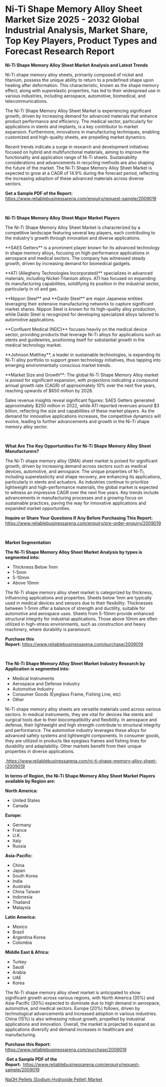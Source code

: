 <p><h1>Ni-Ti Shape Memory Alloy Sheet Market Size 2025 - 2032 Global Industrial Analysis, Market Share, Top Key Players, Product Types and Forecast Research Report</h1></p><p><strong>Ni-Ti Shape Memory Alloy Sheet Market Analysis and Latest Trends</strong></p>
<p><p>Ni-Ti shape memory alloy sheets, primarily composed of nickel and titanium, possess the unique ability to return to a predefined shape upon heating after deformation. This characteristic, known as the shape memory effect, along with superelastic properties, has led to their widespread use in various industries, including aerospace, automotive, biomedical, and telecommunications.</p><p>The Ni-Ti Shape Memory Alloy Sheet Market is experiencing significant growth, driven by increasing demand for advanced materials that enhance product performance and efficiency. The medical sector, particularly for applications in stents and implants, is a key contributor to market expansion. Furthermore, innovations in manufacturing techniques, enabling customized and high-quality sheets, are propelling market dynamics.</p><p>Recent trends indicate a surge in research and development initiatives focused on hybrid and multifunctional materials, aiming to improve the functionality and application range of Ni-Ti sheets. Sustainability considerations and advancements in recycling methods are also shaping the future of the market. The Ni-Ti Shape Memory Alloy Sheet Market is expected to grow at a CAGR of 14.9% during the forecast period, reflecting the increasing adoption of these advanced materials across diverse sectors.</p></p>
<p><strong>Get a Sample PDF of the Report:&nbsp;</strong> <a href="https://www.reliablebusinessarena.com/enquiry/request-sample/2009019?utm_campaign=1912&utm_medium=2&utm_source=Github&utm_content=ia&utm_term=05022025&utm_id=ni-ti-shape-memory-alloy-sheet">https://www.reliablebusinessarena.com/enquiry/request-sample/2009019</a></p>
<p>&nbsp;</p>
<p><strong>Ni-Ti Shape Memory Alloy Sheet Major Market Players</strong></p>
<p><p>The Ni-Ti Shape Memory Alloy Sheet Market is characterized by a competitive landscape featuring several key players, each contributing to the industry's growth through innovation and diverse applications. </p><p>**SAES Getters** is a prominent player known for its advanced technology in shape memory alloys, focusing on high-performance applications in aerospace and medical sectors. The company has witnessed steady growth, driven by increasing demand for biomedical gadgets.</p><p>**ATI (Allegheny Technologies Incorporated)** specializes in advanced materials, including Nickel-Titanium alloys. ATI has focused on expanding its manufacturing capabilities, solidifying its position in the industrial sector, particularly in oil and gas.</p><p>**Nippon Steel** and **Daido Steel** are major Japanese entities leveraging their extensive manufacturing networks to capture significant market shares. Nippon Steel is known for its high-quality alloy production, while Daido Steel is recognized for developing specialized alloys tailored to automotive applications. </p><p>**Confluent Medical (NDC)** focuses heavily on the medical device sector, providing products that leverage Ni-Ti alloys for applications such as stents and guidewires, positioning itself for substantial growth in the medical technology market.</p><p>**Johnson Matthey**, a leader in sustainable technologies, is expanding its Ni-Ti alloy portfolio to support green technology initiatives, thus tapping into emerging environmentally conscious market trends.</p><p>**Market Size and Growth**: The global Ni-Ti Shape Memory Alloy market is poised for significant expansion, with projections indicating a compound annual growth rate (CAGR) of approximately 10% over the next five years, reaching upwards of $650 million by 2028.</p><p>Sales revenue insights reveal significant figures: SAES Getters generated approximately $250 million in 2022, while ATI reported revenues around $3 billion, reflecting the size and capabilities of these market players. As the demand for innovative applications increases, the competitive dynamics will evolve, leading to further advancements and growth in the Ni-Ti shape memory alloy sector.</p></p>
<p>&nbsp;</p>
<p><strong>What Are The Key Opportunities For Ni-Ti Shape Memory Alloy Sheet Manufacturers?</strong></p>
<p><p>The Ni-Ti shape memory alloy (SMA) sheet market is poised for significant growth, driven by increasing demand across sectors such as medical devices, automotive, and aerospace. The unique properties of Ni-Ti, including superelasticity and shape recovery, are enhancing its applications, particularly in stents and actuators. As industries continue to prioritize lightweight and high-performance materials, the global market is expected to witness an impressive CAGR over the next five years. Key trends include advancements in manufacturing processes and a growing focus on sustainable practices, paving the way for innovative applications and expanded market opportunities.</p></p>
<p><strong>Inquire or Share Your Questions If Any Before Purchasing This Report:</strong> <a href="https://www.reliablebusinessarena.com/enquiry/pre-order-enquiry/2009019?utm_campaign=1912&utm_medium=2&utm_source=Github&utm_content=ia&utm_term=05022025&utm_id=ni-ti-shape-memory-alloy-sheet">https://www.reliablebusinessarena.com/enquiry/pre-order-enquiry/2009019</a></p>
<p>&nbsp;</p>
<p><strong>Market Segmentation</strong></p>
<p><strong>The Ni-Ti Shape Memory Alloy Sheet Market Analysis by types is segmented into:</strong></p>
<p><ul><li>Thickness Below 1mm</li><li>1-5mm</li><li>5-10mm</li><li>Above 10mm</li></ul></p>
<p><p>The Ni-Ti shape memory alloy sheet market is categorized by thickness, influencing applications and properties. Sheets below 1mm are typically used in medical devices and sensors due to their flexibility. Thicknesses between 1-5mm offer a balance of strength and ductility, suitable for automotive and aerospace uses. Sheets from 5-10mm provide enhanced structural integrity for industrial applications. Those above 10mm are often utilized in high-stress environments, such as construction and heavy machinery, where durability is paramount.</p></p>
<p><strong>Purchase this Report:&nbsp;</strong><a href="https://www.reliablebusinessarena.com/purchase/2009019?utm_campaign=1912&utm_medium=2&utm_source=Github&utm_content=ia&utm_term=05022025&utm_id=ni-ti-shape-memory-alloy-sheet">https://www.reliablebusinessarena.com/purchase/2009019</a></p>
<p>&nbsp;</p>
<p><strong>The Ni-Ti Shape Memory Alloy Sheet Market Industry Research by Application is segmented into:</strong></p>
<p><ul><li>Medical Instruments</li><li>Aerospace and Defense Industry</li><li>Automotive Industry</li><li>Consumer Goods (Eyeglass Frame, Fishing Line, etc)</li><li>Other</li></ul></p>
<p><p>Ni-Ti shape memory alloy sheets are versatile materials used across various sectors. In medical instruments, they are vital for devices like stents and surgical tools due to their biocompatibility and flexibility. In aerospace and defense, their lightweight and high strength contribute to structural integrity and performance. The automotive industry leverages these alloys for advanced safety systems and lightweight components. In consumer goods, they are utilized in products like eyeglass frames and fishing lines for durability and adaptability. Other markets benefit from their unique properties in diverse applications.</p></p>
<p><a href="https://www.reliablebusinessarena.com/ni-ti-shape-memory-alloy-sheet-r2009019?utm_campaign=1912&utm_medium=2&utm_source=Github&utm_content=ia&utm_term=05022025&utm_id=ni-ti-shape-memory-alloy-sheet">&nbsp;https://www.reliablebusinessarena.com/ni-ti-shape-memory-alloy-sheet-r2009019</a></p>
<p><strong>In terms of Region, the Ni-Ti Shape Memory Alloy Sheet Market Players available by Region are:</strong></p>
<p>
    <p> <strong> North America: </strong>
        <ul>
            <li>United States</li>
            <li>Canada</li>
        </ul>
        </p> 
    <p> <strong> Europe: </strong>
        <ul>
            <li>Germany</li>
            <li>France</li>
            <li>U.K.</li>
            <li>Italy</li>
            <li>Russia</li>
        </ul>
        </p> 
    <p> <strong> Asia-Pacific: </strong>
        <ul>
            <li>China</li>
            <li>Japan</li>
            <li>South Korea</li>
            <li>India</li>
            <li>Australia</li>
            <li>China Taiwan</li>
            <li>Indonesia</li>
            <li>Thailand</li>
            <li>Malaysia</li>
        </ul>
        </p> 
    <p> <strong> Latin America: </strong>
        <ul>
            <li>Mexico</li>
            <li>Brazil</li>
            <li>Argentina Korea</li>
            <li>Colombia</li>
        </ul>
        </p> 
    <p> <strong> Middle East & Africa: </strong>
        <ul>
            <li>Turkey</li>
            <li>Saudi</li>
            <li>Arabia</li>
            <li>UAE</li>
            <li>Korea</li>
        </ul>
    </p>
    </p>
<p><p>The Ni-Ti shape memory alloy sheet market is anticipated to show significant growth across various regions, with North America (35%) and Asia-Pacific (30%) expected to dominate due to high demand in aerospace, automotive, and medical sectors. Europe (20%) follows, driven by technological advancements and increased adoption in various industries. China (15%) is also witnessing robust growth, propelled by industrial applications and innovation. Overall, the market is projected to expand as applications diversify and demand increases in healthcare and manufacturing.</p></p>
<p><strong>Purchase this Report: </strong><a href="https://www.reliablebusinessarena.com/purchase/2009019?utm_campaign=1912&utm_medium=2&utm_source=Github&utm_content=ia&utm_term=05022025&utm_id=ni-ti-shape-memory-alloy-sheet">https://www.reliablebusinessarena.com/purchase/2009019</a></p>
<p>&nbsp;<strong>Get a Sample PDF of the Report:&nbsp;&nbsp;</strong><a href="https://www.reliablebusinessarena.com/enquiry/request-sample/2009019?utm_campaign=1912&utm_medium=2&utm_source=Github&utm_content=ia&utm_term=05022025&utm_id=ni-ti-shape-memory-alloy-sheet">https://www.reliablebusinessarena.com/enquiry/request-sample/2009019</a></p>
<p><strong></strong></p>
<p><p><a href="https://github.com/globismark/Market-Research-Report-List-6/blob/main/naoh-pellets-sodium-hydroxide-pellet-market.md?utm_campaign=1912&utm_medium=2&utm_source=Github&utm_content=ia&utm_term=05022025&utm_id=ni-ti-shape-memory-alloy-sheet">NaOH Pellets (Sodium Hydroxide Pellet) Market</a></p></p>